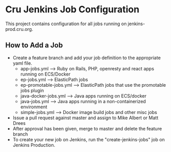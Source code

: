 Cru Jenkins Job Configuration
=============================

This project contains configuration for all jobs running on jenkins-prod.cru.org.

How to Add a Job
----------------
* Create a feature branch and add your job definition to the appropriate yaml file.
  * app-jobs.yml --> Ruby on Rails, PHP, openresty and react apps running on ECS/Docker
  * ep-jobs.yml --> ElasticPath jobs
  * ep-promotable-jobs.yml --> ElasticPath jobs that use the promotable jobs plugin
  * java-docker-jobs.yml --> Java apps running on ECS/docker
  * java-jobs.yml --> Java apps running in a non-containerized environment
  * simple-jobs.yml --> Docker image build jobs and other misc jobs
* Issue a pull request against master and assign to Mike Albert or Matt Drees
* After approval has been given, merge to master and delete the feature branch
* To create your new job on Jenkins, run the "create-jenkins-jobs" job on Jenkins Production.
